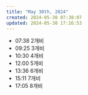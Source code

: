 ```yaml
---
title: "May 30th, 2024"
created: 2024-05-30 07:38:07
updated: 2024-05-30 17:16:53
---
```

  * 07:38 2개비
  * 09:25 3개비
  * 10:30 4개비
  * 12:00 5개비
  * 13:36 6개비
  * 15:11 7개비
  * 17:05 8개비